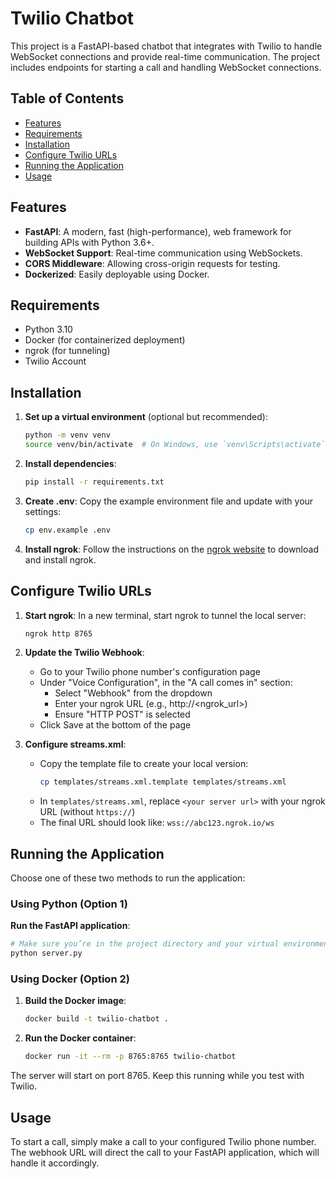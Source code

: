 # Twilio Chatbot

This project is a FastAPI-based chatbot that integrates with Twilio to handle WebSocket connections and provide real-time communication. The project includes endpoints for starting a call and handling WebSocket connections.

## Table of Contents

- [Features](#features)
- [Requirements](#requirements)
- [Installation](#installation)
- [Configure Twilio URLs](#configure-twilio-urls)
- [Running the Application](#running-the-application)
- [Usage](#usage)

## Features

- **FastAPI**: A modern, fast (high-performance), web framework for building APIs with Python 3.6+.
- **WebSocket Support**: Real-time communication using WebSockets.
- **CORS Middleware**: Allowing cross-origin requests for testing.
- **Dockerized**: Easily deployable using Docker.

## Requirements

- Python 3.10
- Docker (for containerized deployment)
- ngrok (for tunneling)
- Twilio Account

## Installation

1. **Set up a virtual environment** (optional but recommended):

   ```sh
   python -m venv venv
   source venv/bin/activate  # On Windows, use `venv\Scripts\activate`
   ```

2. **Install dependencies**:

   ```sh
   pip install -r requirements.txt
   ```

3. **Create .env**:
   Copy the example environment file and update with your settings:

   ```sh
   cp env.example .env
   ```

4. **Install ngrok**:
   Follow the instructions on the [ngrok website](https://ngrok.com/download) to download and install ngrok.

## Configure Twilio URLs

1. **Start ngrok**:
   In a new terminal, start ngrok to tunnel the local server:

   ```sh
   ngrok http 8765
   ```

2. **Update the Twilio Webhook**:

   - Go to your Twilio phone number's configuration page
   - Under "Voice Configuration", in the "A call comes in" section:
     - Select "Webhook" from the dropdown
     - Enter your ngrok URL (e.g., http://<ngrok_url>)
     - Ensure "HTTP POST" is selected
   - Click Save at the bottom of the page

3. **Configure streams.xml**:
   - Copy the template file to create your local version:
     ```sh
     cp templates/streams.xml.template templates/streams.xml
     ```
   - In `templates/streams.xml`, replace `<your server url>` with your ngrok URL (without `https://`)
   - The final URL should look like: `wss://abc123.ngrok.io/ws`

## Running the Application

Choose one of these two methods to run the application:

### Using Python (Option 1)

**Run the FastAPI application**:

```sh
# Make sure you’re in the project directory and your virtual environment is activated
python server.py
```

### Using Docker (Option 2)

1. **Build the Docker image**:

   ```sh
   docker build -t twilio-chatbot .
   ```

2. **Run the Docker container**:
   ```sh
   docker run -it --rm -p 8765:8765 twilio-chatbot
   ```

The server will start on port 8765. Keep this running while you test with Twilio.

## Usage

To start a call, simply make a call to your configured Twilio phone number. The webhook URL will direct the call to your FastAPI application, which will handle it accordingly.
